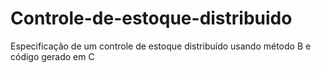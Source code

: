 # Controle-de-estoque-distribuido
Especificação de um controle de estoque distribuído usando método B e código gerado em C
